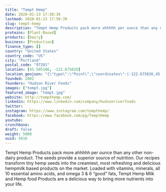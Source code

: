 ```yaml
---
title: "Tempt Hemp"
date: 2020-01-23 17:50:39
lastmod: 2020-01-23 17:50:39
slug: tempt-hemp
description: "Tempt Hemp Products pack more ahhhhh per ounce than any other non-dairy product. The seeds provide a superior source of nutrition. Our recipes transform tiny hemp seeds into the creamiest, most refreshing and delicious hempmilk based products on the market. Loaded with vitamins, minerals, all 10 essential amino acids, and omega 3 & 6 “good” fats, Tempt Hemp Milk and Hemp food Products are a delicious way to bring more nutrients into your life."
proteins: [Plant-Based]
products: [Dairy]
business: [Production]
finance_type: []
country: "United States"
country_code: "US"
city: "Portland"
postal_code: "97201"
location: [45.505106, -122.675026]
location_geojson: "{\"type\":\"Point\",\"coordinates\":[-122.675026,45.505106]}"
founded: 2002
founders: "Hudson River Foods"
images: ["tempt.jpg"]
featured_image: "tempt.jpg"
website: http://tempthemp.com/
linkedin: https://www.linkedin.com/company/hudsonriverfoods
twitter: 
instagram: https://www.instagram.com/tempthemp/
facebook: https://www.facebook.com/pg/TemptHemp
youtube: 
crunchbase: 
draft: false
weight: 5000
uuid: 5616
---
```

Tempt Hemp Products pack more ahhhhh per ounce than any other non-dairy product. The seeds provide a superior source of nutrition. Our recipes transform tiny hemp seeds into the creamiest, most refreshing and delicious hempmilk based products on the market. Loaded with vitamins, minerals, all 10 essential amino acids, and omega 3 & 6 “good” fats, Tempt Hemp Milk and Hemp food Products are a delicious way to bring more nutrients into your life.
